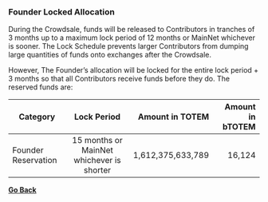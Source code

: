 ### Founder Locked Allocation

During the Crowdsale, funds will be released to Contributors in tranches of 3 months up to a maximum lock period of 12 months or MainNet whichever is sooner. The Lock Schedule prevents larger Contributors from dumping large quantities of funds onto exchanges after the Crowdsale.

However, The Founder’s allocation will be locked for the entire lock period + 3 months so that all Contributors receive funds before they do. The reserved funds are:

| Category                                                    | Lock Period                               | Amount in TOTEM         | Amount in bTOTEM |
|-------------------------------------------------------------|:-----------------------------------------:|----------------------:|---------------:|
| Founder Reservation                                         | 15 months or MainNet whichever is shorter | 1,612,375,633,789     | 16,124         |

**[Go Back](crowdsale-docs/crowdsale-details.md)**